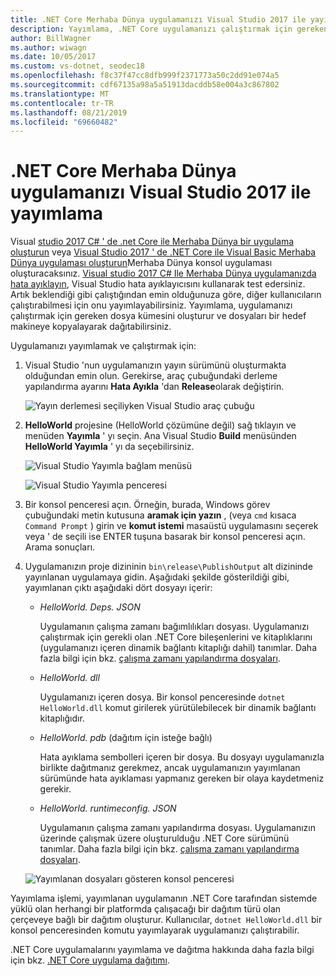 ```yaml
---
title: .NET Core Merhaba Dünya uygulamanızı Visual Studio 2017 ile yayımlama
description: Yayımlama, .NET Core uygulamanızı çalıştırmak için gereken dosya kümesini oluşturur.
author: BillWagner
ms.author: wiwagn
ms.date: 10/05/2017
ms.custom: vs-dotnet, seodec18
ms.openlocfilehash: f8c37f47cc8dfb999f2371773a50c2dd91e074a5
ms.sourcegitcommit: cdf67135a98a5a51913dacddb58e004a3c867802
ms.translationtype: MT
ms.contentlocale: tr-TR
ms.lasthandoff: 08/21/2019
ms.locfileid: "69660482"
---
```

# <a name="publish-your-net-core-hello-world-application-with-visual-studio-2017"></a>.NET Core Merhaba Dünya uygulamanızı Visual Studio 2017 ile yayımlama

Visual [studio 2017 C# ' de .net Core ile Merhaba Dünya bir uygulama oluşturun](with-visual-studio.md) veya [Visual Studio 2017 ' de .NET Core ile Visual Basic Merhaba Dünya uygulaması oluşturun](vb-with-visual-studio.md)Merhaba Dünya konsol uygulaması oluşturacaksınız. [Visual studio 2017 C# Ile Merhaba Dünya uygulamanızda hata ayıklayın](debugging-with-visual-studio.md), Visual Studio hata ayıklayıcısını kullanarak test edersiniz. Artık beklendiği gibi çalıştığından emin olduğunuza göre, diğer kullanıcıların çalıştırabilmesi için onu yayımlayabilirsiniz. Yayımlama, uygulamanızı çalıştırmak için gereken dosya kümesini oluşturur ve dosyaları bir hedef makineye kopyalayarak dağıtabilirsiniz.

Uygulamanızı yayımlamak ve çalıştırmak için: 

1. Visual Studio 'nun uygulamanızın yayın sürümünü oluşturmakta olduğundan emin olun. Gerekirse, araç çubuğundaki derleme yapılandırma ayarını **Hata Ayıkla** 'dan **Release**olarak değiştirin.

   ![Yayın derlemesi seçiliyken Visual Studio araç çubuğu](media/publishing-with-visual-studio/visual-studio-toolbar-release.png)

1. **HelloWorld** projesine (HelloWorld çözümüne değil) sağ tıklayın ve menüden **Yayımla** ' yı seçin. Ana Visual Studio **Build** menüsünden **HelloWorld Yayımla** ' yı da seçebilirsiniz.

   ![Visual Studio Yayımla bağlam menüsü](media/publishing-with-visual-studio/publish-context-menu.png)

   ![Visual Studio Yayımla penceresi](media/publishing-with-visual-studio/publish-settings-window.png)

1. Bir konsol penceresi açın. Örneğin, burada, Windows görev çubuğundaki metin kutusuna **aramak için yazın** , (veya `cmd` kısaca `Command Prompt` ) girin ve **komut istemi** masaüstü uygulamasını seçerek veya ' de seçili ise ENTER tuşuna basarak bir konsol penceresi açın. Arama sonuçları.

1. Uygulamanızın proje dizininin `bin\release\PublishOutput` alt dizininde yayınlanan uygulamaya gidin. Aşağıdaki şekilde gösterildiği gibi, yayımlanan çıktı aşağıdaki dört dosyayı içerir:

      * *HelloWorld. Deps. JSON*

         Uygulamanın çalışma zamanı bağımlılıkları dosyası. Uygulamanızı çalıştırmak için gerekli olan .NET Core bileşenlerini ve kitaplıklarını (uygulamanızı içeren dinamik bağlantı kitaplığı dahil) tanımlar. Daha fazla bilgi için bkz. [çalışma zamanı yapılandırma dosyaları](https://github.com/dotnet/cli/blob/85ca206d84633d658d7363894c4ea9d59e515c1a/Documentation/specs/runtime-configuration-file.md).
 
      * *HelloWorld. dll*

         Uygulamanızı içeren dosya. Bir konsol penceresinde `dotnet HelloWorld.dll` komut girilerek yürütülebilecek bir dinamik bağlantı kitaplığıdır. 

      * *HelloWorld. pdb* (dağıtım için isteğe bağlı)

         Hata ayıklama sembolleri içeren bir dosya. Bu dosyayı uygulamanızla birlikte dağıtmanız gerekmez, ancak uygulamanızın yayımlanan sürümünde hata ayıklaması yapmanız gereken bir olaya kaydetmeniz gerekir.

      * *HelloWorld. runtimeconfig. JSON*

         Uygulamanın çalışma zamanı yapılandırma dosyası. Uygulamanızın üzerinde çalışmak üzere oluşturulduğu .NET Core sürümünü tanımlar. Daha fazla bilgi için bkz. [çalışma zamanı yapılandırma dosyaları](https://github.com/dotnet/cli/blob/85ca206d84633d658d7363894c4ea9d59e515c1a/Documentation/specs/runtime-configuration-file.md).  

   ![Yayımlanan dosyaları gösteren konsol penceresi](media/publishing-with-visual-studio/published-files-output.png)

Yayımlama işlemi, yayımlanan uygulamanın .NET Core tarafından sistemde yüklü olan herhangi bir platformda çalışacağı bir dağıtım türü olan çerçeveye bağlı bir dağıtım oluşturur. Kullanıcılar, `dotnet HelloWorld.dll` bir konsol penceresinden komutu yayımlayarak uygulamanızı çalıştırabilir.

.NET Core uygulamalarını yayımlama ve dağıtma hakkında daha fazla bilgi için bkz. [.NET Core uygulama dağıtımı](../deploying/index.md).
